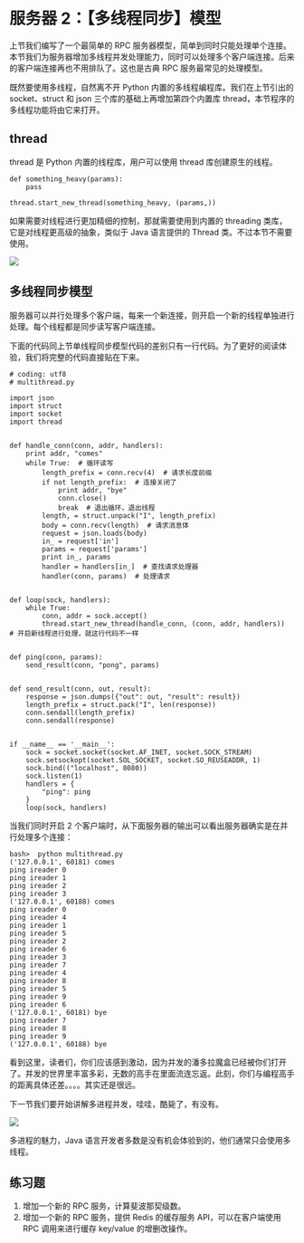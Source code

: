# 服务器 2：【多线程同步】模型

上节我们编写了一个最简单的 RPC 服务器模型，简单到同时只能处理单个连接。本节我们为服务器增加多线程并发处理能力，同时可以处理多个客户端连接。后来的客户端连接再也不用排队了。这也是古典 RPC 服务最常见的处理模型。

既然要使用多线程，自然离不开 Python 内置的多线程编程库。我们在上节引出的 socket、struct 和 json 三个库的基础上再增加第四个内置库 thread，本节程序的多线程功能将由它来打开。

## thread

thread 是 Python 内置的线程库，用户可以使用 thread 库创建原生的线程。

```
def something_heavy(params):
    pass
    
thread.start_new_thread(something_heavy, (params,))

```

如果需要对线程进行更加精细的控制，那就需要使用到内置的 threading 类库，它是对线程更高级的抽象，类似于 Java 语言提供的 Thread 类。不过本节不需要使用。

![](https://user-gold-cdn.xitu.io/2018/5/16/163686a461346432?w=781&h=396&f=png&s=36885)

## 多线程同步模型

服务器可以并行处理多个客户端，每来一个新连接，则开启一个新的线程单独进行处理。每个线程都是同步读写客户端连接。

下面的代码同上节单线程同步模型代码的差别只有一行代码。为了更好的阅读体验，我们将完整的代码直接贴在下来。

```
# coding: utf8
# multithread.py

import json
import struct
import socket
import thread


def handle_conn(conn, addr, handlers):
    print addr, "comes"
    while True:  # 循环读写
        length_prefix = conn.recv(4)  # 请求长度前缀
        if not length_prefix:  # 连接关闭了
            print addr, "bye"
            conn.close()
            break  # 退出循环，退出线程
        length, = struct.unpack("I", length_prefix)
        body = conn.recv(length)  # 请求消息体  
        request = json.loads(body)
        in_ = request['in']
        params = request['params']
        print in_, params
        handler = handlers[in_]  # 查找请求处理器
        handler(conn, params)  # 处理请求


def loop(sock, handlers):
    while True:
        conn, addr = sock.accept()
        thread.start_new_thread(handle_conn, (conn, addr, handlers))  # 开启新线程进行处理，就这行代码不一样


def ping(conn, params):
    send_result(conn, "pong", params)


def send_result(conn, out, result):
    response = json.dumps({"out": out, "result": result})
    length_prefix = struct.pack("I", len(response))
    conn.sendall(length_prefix)
    conn.sendall(response)


if __name__ == '__main__':
    sock = socket.socket(socket.AF_INET, socket.SOCK_STREAM)
    sock.setsockopt(socket.SOL_SOCKET, socket.SO_REUSEADDR, 1)
    sock.bind(("localhost", 8080))
    sock.listen(1)
    handlers = {
        "ping": ping
    }
    loop(sock, handlers)

```

当我们同时开启 2 个客户端时，从下面服务器的输出可以看出服务器确实是在并行处理多个连接：

```
bash>  python multithread.py
('127.0.0.1', 60181) comes
ping ireader 0
ping ireader 1
ping ireader 2
ping ireader 3
('127.0.0.1', 60188) comes
ping ireader 0
ping ireader 4
ping ireader 1
ping ireader 5
ping ireader 2
ping ireader 6
ping ireader 3
ping ireader 7
ping ireader 4
ping ireader 8
ping ireader 5
ping ireader 9
ping ireader 6
('127.0.0.1', 60181) bye
ping ireader 7
ping ireader 8
ping ireader 9
('127.0.0.1', 60188) bye

```

看到这里，读者们，你们应该感到激动，因为并发的潘多拉魔盒已经被你们打开了。并发的世界里丰富多彩，无数的高手在里面流连忘返。此刻，你们与编程高手的距离具体还差。。。。其实还是很远。

下一节我们要开始讲解多进程并发，哇哇，酷毙了，有没有。

![](https://user-gold-cdn.xitu.io/2018/5/19/163761b9752e1261?w=272&h=160&f=png&s=24745)

多进程的魅力，Java 语言开发者多数是没有机会体验到的，他们通常只会使用多线程。

## 练习题

1.  增加一个新的 RPC 服务，计算斐波那契级数。
2.  增加一个新的 RPC 服务，提供 Redis 的缓存服务 API，可以在客户端使用 RPC 调用来进行缓存 key/value 的增删改操作。